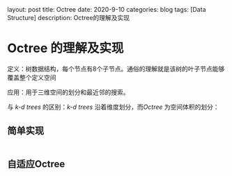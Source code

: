 <head>
layout: post
title: Octree
date: 2020-9-10
categories: blog
tags: [Data Structure]
description: Octree的理解及实现 
</head>

# Octree 的理解及实现

定义：树数据结构，每个节点有8个子节点。通俗的理解就是该树的叶子节点能够覆盖整个定义空间

应用：用于三维空间的划分和最近邻的搜索。



与 *k-d trees* 的区别：*k-d trees*  沿着维度划分，而*Octree* 为空间体积的划分：



## 简单实现

```c++

```



## 自适应Octree



